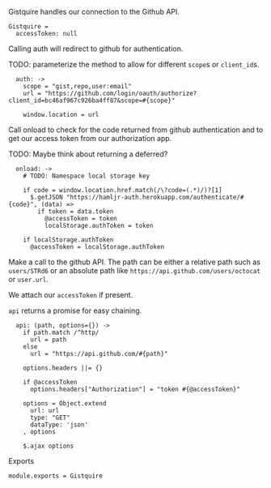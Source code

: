Gistquire handles our connection to the Github API.

    Gistquire =
      accessToken: null

Calling auth will redirect to github for authentication.

TODO: parameterize the method to allow for different `scope`s or `client_id`s.

      auth: ->
        scope = "gist,repo,user:email"
        url = "https://github.com/login/oauth/authorize?client_id=bc46af967c926ba4ff87&scope=#{scope}"
    
        window.location = url
    
Call onload to check for the code returned from github authentication
and to get our access token from our authorization app.

TODO: Maybe think about returning a deferred?

      onload: ->
        # TODO: Namespace local storage key
    
        if code = window.location.href.match(/\?code=(.*)/)?[1]
          $.getJSON "https://hamljr-auth.herokuapp.com/authenticate/#{code}", (data) =>
            if token = data.token
              @accessToken = token
              localStorage.authToken = token
    
        if localStorage.authToken
          @accessToken = localStorage.authToken

Make a call to the github API. The path can be either a relative path such as
`users/STRd6` or an absolute path like `https://api.github.com/users/octocat` or
`user.url`.

We attach our `accessToken` if present.

`api` returns a promise for easy chaining.

      api: (path, options={}) ->
        if path.match /^http/
          url = path
        else
          url = "https://api.github.com/#{path}"
        
        options.headers ||= {}
        
        if @accessToken
          options.headers["Authorization"] = "token #{@accessToken}"
    
        options = Object.extend
          url: url
          type: "GET"
          dataType: 'json'
        , options
    
        $.ajax options

Exports

    module.exports = Gistquire
